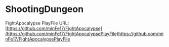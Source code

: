 # ShootingDungeon
FightApocalypse PlayFile URL: [https://github.com/minFe17/FightApocalypse](https://github.com/minFe17/FightApocalypsePlayFile)https://github.com/minFe17/FightApocalypsePlayFile
